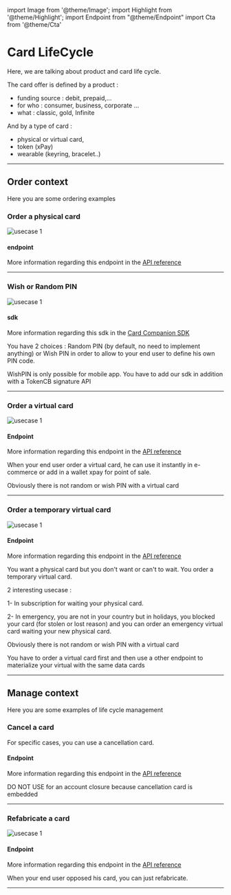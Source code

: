 import Image from '@theme/Image';
import Highlight from '@theme/Highlight';
import Endpoint from "@theme/Endpoint"
import Cta from '@theme/Cta'

# Card LifeCycle

Here, we are talking about product and card life cycle.

The card offer is defined by a product :
- funding source : debit, prepaid,...
- for who : consumer, business, corporate ...
- what : classic, gold, Infinite

And by a type of card : 
- physical or virtual card, 
- token (xPay) 
- wearable (keyring, bracelet..)

---

## Order context

Here you are some ordering examples

### Order a physical card

<Image src="docs/Card_Order.png" alt="usecase 1"/>

#### endpoint

More information regarding this endpoint in the [API reference](/api/CardFactory)

<Endpoint apiUrl="/v2.0/cardfactory" path="​/api​/v2.0​/card" method="post"/>

---

### Wish or Random PIN

<Image src="docs/PIn_Define.png" alt="usecase 1"/>

#### sdk

More information regarding this sdk in the [Card Companion SDK](./CardCompanion_SDK.pdf)

<Highlight>
 
 You have 2 choices : Random PIN (by default, no need to implement anything) or Wish PIN in order to allow to your end user to define his own PIN code. 
 
</Highlight>

<Highlight type="caution">
 
 WishPIN is only possible for mobile app. You have to add our sdk in addition with a TokenCB signature API
 
</Highlight>

---

### Order a virtual card

<Image src="docs/vCard_Order.png" alt="usecase 1"/>

#### Endpoint

More information regarding this endpoint in the [API reference](/api/CardFactory)

<Endpoint apiUrl="/v2.0/cardfactory" path="​/api​/v2.0​/card" method="post"/>

<Highlight type="tip">
 
 When your end user order a virtual card, he can use it instantly in e-commerce or add in a wallet xpay for point of sale.
 
</Highlight>

<Highlight>
  
 Obviously there is not random or wish PIN with a virtual card

</Highlight>

---

### Order a temporary virtual card

<Image src="docs/Card_2_Order.png" alt="usecase 1"/>

#### Endpoint

More information regarding this endpoint in the [API reference](/api/CardFactory)

<Endpoint apiUrl="/v2.0/cardfactory" path="​/api​/v2.0​/card" method="post"/>

<Highlight type="tip">
 
 You want a physical card but you don't want or can't to wait. You order a temporary virtual card.
 
</Highlight>

<Highlight type="tip">
 
 2 interesting usecase :  
 
 1- In subscription for waiting your physical card.  
  
 2- In emergency, you are not in your country but in holidays, you blocked your card (for stolen or lost reason) and you can order an emergency virtual card waiting your new physical card.
 
</Highlight>

<Highlight>
  
 Obviously there is not random or wish PIN with a virtual card

</Highlight>

<Highlight type="caution">
 
 You have to order a virtual card first and then use a other endpoint to materialize your virtual with the same data cards
 
</Highlight>

---

## Manage context

Here you are some examples of life cycle management

### Cancel a card

For specific cases, you can use a cancellation card.

#### Endpoint

More information regarding this endpoint in the [API reference](/api/CardFactory)

<Endpoint apiUrl="/v2.0/cardfactory" path="/api/v2.0/card/{cardExternalRef}/cancel" method="patch"/>

<Highlight type="caution">
 
 DO NOT USE for an account closure because cancellation card is embedded
 
</Highlight>

---

### Refabricate a card

<Image src="docs/Card_Refabricate.png" alt="usecase 1"/>

#### Endpoint

More information regarding this endpoint in the [API reference](/api/CardFactory)

<Endpoint apiUrl="/v2.0/cardfactory" path="/api​/v2.0​/card/refabricate" method="post"/>

<Highlight type="tip">
 
 When your end user opposed his card, you can just refabricate.
 
</Highlight>

--- 

<Cta
  context="doc"
  ui="button"
  link="/api/CardFactory"
  label="Try it out"
/>
